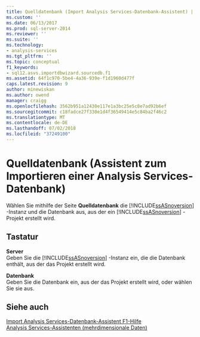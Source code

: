 ```yaml
---
title: Quelldatenbank (Import Analysis Services-Datenbank-Assistent) | Microsoft-Dokumentation
ms.custom: ''
ms.date: 06/13/2017
ms.prod: sql-server-2014
ms.reviewer: ''
ms.suite: ''
ms.technology:
- analysis-services
ms.tgt_pltfrm: ''
ms.topic: conceptual
f1_keywords:
- sql12.asvs.importdbwizard.sourcedb.f1
ms.assetid: 64f1c970-5be4-4a36-939e-f1d1960d477f
caps.latest.revision: 9
author: minewiskan
ms.author: owend
manager: craigg
ms.openlocfilehash: 3562b951a12430e117e1a3bc25e5c8e7ad92b6ef
ms.sourcegitcommit: c18fadce27f330e1d4f36549414e5c84ba2f46c2
ms.translationtype: MT
ms.contentlocale: de-DE
ms.lasthandoff: 07/02/2018
ms.locfileid: "37249100"
---
```

# <a name="source-database-import-analysis-services-database-wizard"></a>Quelldatenbank (Assistent zum Importieren einer Analysis Services-Datenbank)
  Wählen Sie mithilfe der Seite **Quelldatenbank** die [!INCLUDE[ssASnoversion](../includes/ssasnoversion-md.md)] -Instanz und die Datenbank aus, aus der ein [!INCLUDE[ssASnoversion](../includes/ssasnoversion-md.md)] -Projekt erstellt wird.  
  
## <a name="options"></a>Tastatur  
 **Server**  
 Geben Sie die [!INCLUDE[ssASnoversion](../includes/ssasnoversion-md.md)] -Instanz ein, die die Datenbank enthält, aus der das Projekt erstellt wird.  
  
 **Datenbank**  
 Geben Sie die Datenbank ein, aus der das Projekt erstellt wird, oder wählen Sie sie aus.  
  
## <a name="see-also"></a>Siehe auch  
 [Import Analysis Services-Datenbank-Assistent F1-Hilfe](import-analysis-services-database-wizard-f1-help.md)   
 [Analysis Services-Assistenten &#40;mehrdimensionale Daten&#41;](analysis-services-wizards-multidimensional-data.md)  
  
  
